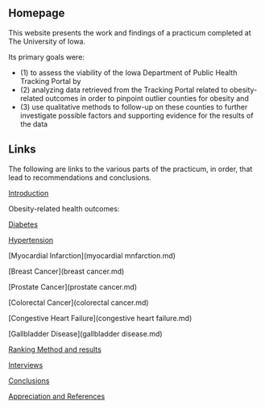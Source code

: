 ## Homepage

This website presents the work and findings of a practicum completed at The University of Iowa.

Its primary goals were:
- (1) to assess the viability of the Iowa Department of Public Health Tracking Portal by
- (2) analyzing data retrieved from the Tracking Portal related to obesity-related outcomes in order to pinpoint outlier counties for obesity and
- (3) use qualitative methods to follow-up on these counties to further investigate possible factors and supporting evidence for the results of the data


## Links

The following are links to the various parts of the practicum, in order, that lead to recommendations and conclusions.

[Introduction](Intro.md)

Obesity-related health outcomes:

[Diabetes](diabetes.md)

[Hypertension](hypertension.md)

[Myocardial Infarction](myocardial mnfarction.md)

[Breast Cancer](breast cancer.md)

[Prostate Cancer](prostate cancer.md)

[Colorectal Cancer](colorectal cancer.md)

[Congestive Heart Failure](congestive heart failure.md)

[Gallbladder Disease](gallbladder disease.md)

[Ranking Method and results](ranking.md)

[Interviews](interviews.md)

[Conclusions](conclusions.md)

[Appreciation and References](references.md)
